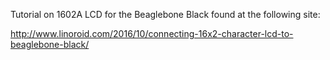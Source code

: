 Tutorial on 1602A LCD for the Beaglebone Black found at the following site:  

http://www.linoroid.com/2016/10/connecting-16x2-character-lcd-to-beaglebone-black/
